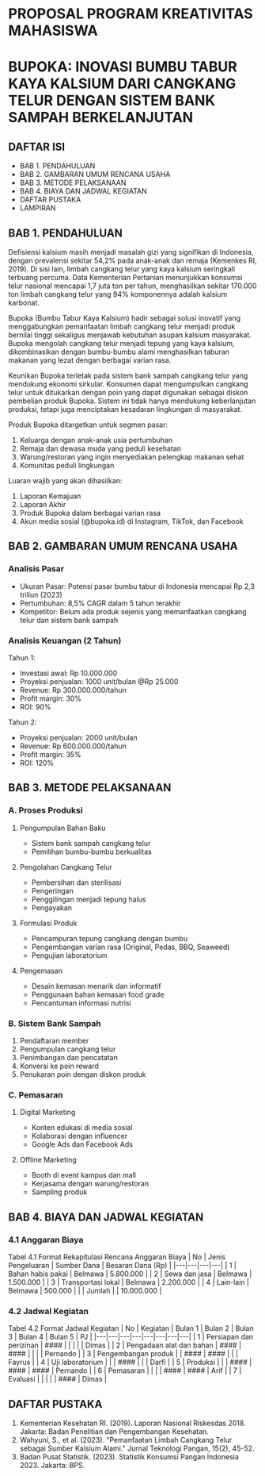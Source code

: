 # PROPOSAL PROGRAM KREATIVITAS MAHASISWA
# BUPOKA: INOVASI BUMBU TABUR KAYA KALSIUM DARI CANGKANG TELUR DENGAN SISTEM BANK SAMPAH BERKELANJUTAN

## DAFTAR ISI
- BAB 1. PENDAHULUAN
- BAB 2. GAMBARAN UMUM RENCANA USAHA
- BAB 3. METODE PELAKSANAAN
- BAB 4. BIAYA DAN JADWAL KEGIATAN
- DAFTAR PUSTAKA
- LAMPIRAN

## BAB 1. PENDAHULUAN

Defisiensi kalsium masih menjadi masalah gizi yang signifikan di Indonesia, dengan prevalensi sekitar 54,2% pada anak-anak dan remaja (Kemenkes RI, 2019). Di sisi lain, limbah cangkang telur yang kaya kalsium seringkali terbuang percuma. Data Kementerian Pertanian menunjukkan konsumsi telur nasional mencapai 1,7 juta ton per tahun, menghasilkan sekitar 170.000 ton limbah cangkang telur yang 94% komponennya adalah kalsium karbonat.

Bupoka (Bumbu Tabur Kaya Kalsium) hadir sebagai solusi inovatif yang menggabungkan pemanfaatan limbah cangkang telur menjadi produk bernilai tinggi sekaligus menjawab kebutuhan asupan kalsium masyarakat. Bupoka mengolah cangkang telur menjadi tepung yang kaya kalsium, dikombinasikan dengan bumbu-bumbu alami menghasilkan taburan makanan yang lezat dengan berbagai varian rasa.

Keunikan Bupoka terletak pada sistem bank sampah cangkang telur yang mendukung ekonomi sirkular. Konsumen dapat mengumpulkan cangkang telur untuk ditukarkan dengan poin yang dapat digunakan sebagai diskon pembelian produk Bupoka. Sistem ini tidak hanya mendukung keberlanjutan produksi, tetapi juga menciptakan kesadaran lingkungan di masyarakat.

Produk Bupoka ditargetkan untuk segmen pasar:
1. Keluarga dengan anak-anak usia pertumbuhan
2. Remaja dan dewasa muda yang peduli kesehatan
3. Warung/restoran yang ingin menyediakan pelengkap makanan sehat
4. Komunitas peduli lingkungan

Luaran wajib yang akan dihasilkan:
1. Laporan Kemajuan
2. Laporan Akhir
3. Produk Bupoka dalam berbagai varian rasa
4. Akun media sosial (@bupoka.id) di Instagram, TikTok, dan Facebook

## BAB 2. GAMBARAN UMUM RENCANA USAHA

### Analisis Pasar
- Ukuran Pasar: Potensi pasar bumbu tabur di Indonesia mencapai Rp 2,3 triliun (2023)
- Pertumbuhan: 8,5% CAGR dalam 5 tahun terakhir
- Kompetitor: Belum ada produk sejenis yang memanfaatkan cangkang telur dan sistem bank sampah

### Analisis Keuangan (2 Tahun)
Tahun 1:
- Investasi awal: Rp 10.000.000
- Proyeksi penjualan: 1000 unit/bulan @Rp 25.000
- Revenue: Rp 300.000.000/tahun
- Profit margin: 30%
- ROI: 90%

Tahun 2:
- Proyeksi penjualan: 2000 unit/bulan
- Revenue: Rp 600.000.000/tahun
- Profit margin: 35%
- ROI: 120%

## BAB 3. METODE PELAKSANAAN

### A. Proses Produksi
1. Pengumpulan Bahan Baku
   - Sistem bank sampah cangkang telur
   - Pemilihan bumbu-bumbu berkualitas

2. Pengolahan Cangkang Telur
   - Pembersihan dan sterilisasi
   - Pengeringan
   - Penggilingan menjadi tepung halus
   - Pengayakan

3. Formulasi Produk
   - Pencampuran tepung cangkang dengan bumbu
   - Pengembangan varian rasa (Original, Pedas, BBQ, Seaweed)
   - Pengujian laboratorium

4. Pengemasan
   - Desain kemasan menarik dan informatif
   - Penggunaan bahan kemasan food grade
   - Pencantuman informasi nutrisi

### B. Sistem Bank Sampah
1. Pendaftaran member
2. Pengumpulan cangkang telur
3. Penimbangan dan pencatatan
4. Konversi ke poin reward
5. Penukaran poin dengan diskon produk

### C. Pemasaran
1. Digital Marketing
   - Konten edukasi di media sosial
   - Kolaborasi dengan influencer
   - Google Ads dan Facebook Ads

2. Offline Marketing
   - Booth di event kampus dan mall
   - Kerjasama dengan warung/restoran
   - Sampling produk

## BAB 4. BIAYA DAN JADWAL KEGIATAN

### 4.1 Anggaran Biaya

Tabel 4.1 Format Rekapitulasi Rencana Anggaran Biaya
| No | Jenis Pengeluaran | Sumber Dana | Besaran Dana (Rp) |
|---|---|---|---|
| 1 | Bahan habis pakai | Belmawa | 5.800.000 |
| 2 | Sewa dan jasa | Belmawa | 1.500.000 |
| 3 | Transportasi lokal | Belmawa | 2.200.000 |
| 4 | Lain-lain | Belmawa | 500.000 |
| | Jumlah | | 10.000.000 |

### 4.2 Jadwal Kegiatan

Tabel 4.2 Format Jadwal Kegiatan
| No | Kegiatan | Bulan 1 | Bulan 2 | Bulan 3 | Bulan 4 | Bulan 5 | PJ |
|---|---|---|---|---|---|---|---|
| 1 | Persiapan dan perizinan | #### | | | | | Dimas |
| 2 | Pengadaan alat dan bahan | #### | #### | | | | Pernando |
| 3 | Pengembangan produk | | #### | #### | | | Fayrus |
| 4 | Uji laboratorium | | | #### | | | Darfi |
| 5 | Produksi | | | #### | #### | #### | Pernando |
| 6 | Pemasaran | | | | #### | #### | Arif |
| 7 | Evaluasi | | | | | #### | Dimas |

## DAFTAR PUSTAKA

1. Kementerian Kesehatan RI. (2019). Laporan Nasional Riskesdas 2018. Jakarta: Badan Penelitian dan Pengembangan Kesehatan.
2. Wahyuni, S., et al. (2023). "Pemanfaatan Limbah Cangkang Telur sebagai Sumber Kalsium Alami." Jurnal Teknologi Pangan, 15(2), 45-52.
3. Badan Pusat Statistik. (2023). Statistik Konsumsi Pangan Indonesia 2023. Jakarta: BPS.
